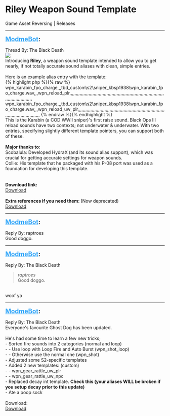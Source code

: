 # Riley Weapon Sound Template
Game Asset Reversing | Releases

---
<strong style="font-size: 1.4em;"><span style="text-decoration: underline;text-decoration-color: #34a7f9;"><span style="color:#34a7f9;">ModmeBot</span></span>:</strong>

<p>Thread By: The Black Death<br /><img style="max-width: 500px;" src="https://i.gyazo.com/4b9e53d77c95764c10445ad197b379fd.png"><br />Introducing <strong>Riley</strong>, a weapon sound template intended to allow you to get nearly, if not totally accurate sound aliases with clean, simple entries.<br /> <br />Here is an example alias entry with the template:<br />{% highlight php %}{% raw %}
wpn_karabin_fpo_charge,,,tbd_custom\s2\sniper_kbsp1938\wpn_karabin_fpo_charge.wav,,,wpn_reload_plr,,,,,,,,,,,,,,,,,,,,,,,,,,,,,,,,,,,,,,,,,,,,,,,,,,,,,,,,,,,,,,,,,,,,,,,,,,,,,,,,,,,,,,,,,,,,,,,
wpn_karabin_fpo_charge,,,tbd_custom\s2\sniper_kbsp1938\wpn_karabin_fpo_charge.wav,,,wpn_reload_uw_plr,,,,,,,,,,,,,,,,,,,,,,,,,,,,,,,,,,,,,,,,,,,,,,,,,,,,,,,,,,,,,,,,,,,,,,,,,,,,,,,,,,,,,,,,,,,,,,,
{% endraw %}{% endhighlight %}
 <br />This is the Karabin (a COD WWII sniper)&#39;s first raise sound. Black Ops III reload sounds have two contexts; not underwater &amp; underwater. With two entries, specifying slightly different template pointers, you can support both of these.<br /> <br /><strong>Major thanks to:</strong><br />Scobalula: Developed HydraX (and its sound alias support), which was crucial for getting accurate settings for weapon sounds.<br />Collie: His template that he packaged with his P-08 port was used as a foundation for developing this template.<br /> <br /> <br /><strong>Download link:</strong><br /><a href="https://mega.nz/#!HQFRTKTB!NSzpSJRrRIDFHOMp7dQcRBajHQVS74xFv0w2F9KGG1Q">Download</a><br /> <br /><strong>Extra references if you need them: </strong>(Now deprecated)<br /><a href="https://mega.nz/#!bZMQUaxB!11ieVYI5Sr3rVUpi8nFw6zOUWjHamVQKo2qsAOrPljM">Download</a></p>

---
<strong style="font-size: 1.4em;"><span style="text-decoration: underline;text-decoration-color: #34a7f9;"><span style="color:#34a7f9;">ModmeBot</span></span>:</strong>

<p>Reply By: raptroes<br />Good doggo.</p>

---
<strong style="font-size: 1.4em;"><span style="text-decoration: underline;text-decoration-color: #34a7f9;"><span style="color:#34a7f9;">ModmeBot</span></span>:</strong>

<p>Reply By: The Black Death<br /><blockquote><em>raptroes</em><br />Good doggo.</blockquote><br /> woof ya</p>

---
<strong style="font-size: 1.4em;"><span style="text-decoration: underline;text-decoration-color: #34a7f9;"><span style="color:#34a7f9;">ModmeBot</span></span>:</strong>

<p>Reply By: The Black Death<br />Everyone&#39;s favourite Ghost Dog has been updated.<br /> <br />He&#39;s had some time to learn a few new tricks;<br />- Sorted fire sounds into 2 categories (normal and loop)<br />- - Use loop with Loop Fire and Auto Burst (wpn_shot_loop)<br />- - Otherwise use the normal one (wpn_shot)<br />- Adjusted some S2-specific templates<br />- Added 2 new templates: (custom)<br />- - wpn_gear_rattle_uw_plr<br />- - wpn_gear_rattle_uw_npc<br />- Replaced decay int template. <strong>Check this (your aliases WILL be broken if you setup decay prior to this update)</strong><br />- Ate a poop sock<br /> <br />Download:<br /><a href="https://mega.nz/#!HQFRTKTB!NSzpSJRrRIDFHOMp7dQcRBajHQVS74xFv0w2F9KGG1Q">Download</a></p>
